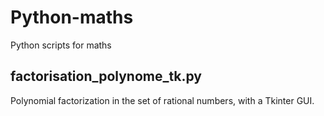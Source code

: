 # Python-maths

Python scripts for maths

## factorisation_polynome_tk.py

Polynomial factorization in the set of rational numbers, with a Tkinter GUI.
